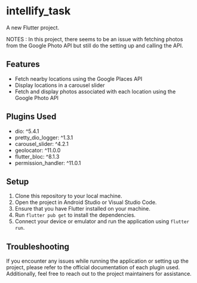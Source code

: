 # intellify_task

A new Flutter project.


NOTES : In this project, there seems to be an issue with fetching photos from the Google Photo API but still do the setting up and calling the API.

## Features

- Fetch nearby locations using the Google Places API
- Display locations in a carousel slider
- Fetch and display photos associated with each location using the Google Photo API


## Plugins Used

- dio: ^5.4.1
- pretty_dio_logger: ^1.3.1
- carousel_slider: ^4.2.1
- geolocator: ^11.0.0
- flutter_bloc: ^8.1.3
- permission_handler: ^11.0.1


## Setup

1. Clone this repository to your local machine.
2. Open the project in Android Studio or Visual Studio Code.
3. Ensure that you have Flutter installed on your machine.
4. Run `flutter pub get` to install the dependencies.
5. Connect your device or emulator and run the application using `flutter run`.

## Troubleshooting

If you encounter any issues while running the application or setting up the project, please refer to the official documentation of each plugin used. Additionally, feel free to reach out to the project maintainers for assistance.
